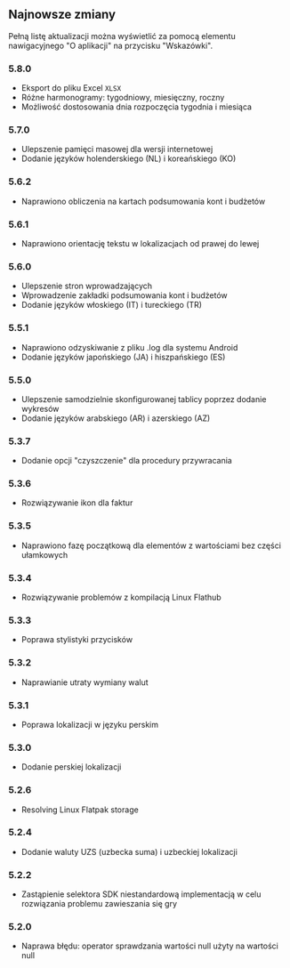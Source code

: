 ## Najnowsze zmiany

Pełną listę aktualizacji można wyświetlić za pomocą elementu nawigacyjnego "O aplikacji" na przycisku "Wskazówki".

### 5.8.0
- Eksport do pliku Excel `XLSX`
- Różne harmonogramy: tygodniowy, miesięczny, roczny
- Możliwość dostosowania dnia rozpoczęcia tygodnia i miesiąca

### 5.7.0
- Ulepszenie pamięci masowej dla wersji internetowej
- Dodanie języków holenderskiego (NL) i koreańskiego (KO)

### 5.6.2
- Naprawiono obliczenia na kartach podsumowania kont i budżetów

### 5.6.1
- Naprawiono orientację tekstu w lokalizacjach od prawej do lewej

### 5.6.0
- Ulepszenie stron wprowadzających
- Wprowadzenie zakładki podsumowania kont i budżetów
- Dodanie języków włoskiego (IT) i tureckiego (TR)

### 5.5.1
- Naprawiono odzyskiwanie z pliku .log dla systemu Android
- Dodanie języków japońskiego (JA) i hiszpańskiego (ES) 

### 5.5.0
- Ulepszenie samodzielnie skonfigurowanej tablicy poprzez dodanie wykresów
- Dodanie języków arabskiego (AR) i azerskiego (AZ)

### 5.3.7
- Dodanie opcji "czyszczenie" dla procedury przywracania  

### 5.3.6
- Rozwiązywanie ikon dla faktur

### 5.3.5
- Naprawiono fazę początkową dla elementów z wartościami bez części ułamkowych

### 5.3.4
- Rozwiązywanie problemów z kompilacją Linux Flathub

### 5.3.3
- Poprawa stylistyki przycisków

### 5.3.2
- Naprawianie utraty wymiany walut

### 5.3.1
- Poprawa lokalizacji w języku perskim

### 5.3.0
- Dodanie perskiej lokalizacji

### 5.2.6
- Resolving Linux Flatpak storage

### 5.2.4
- Dodanie waluty UZS (uzbecka suma) i uzbeckiej lokalizacji

### 5.2.2
- Zastąpienie selektora SDK niestandardową implementacją w celu rozwiązania problemu zawieszania się gry

### 5.2.0
- Naprawa błędu: operator sprawdzania wartości null użyty na wartości null
